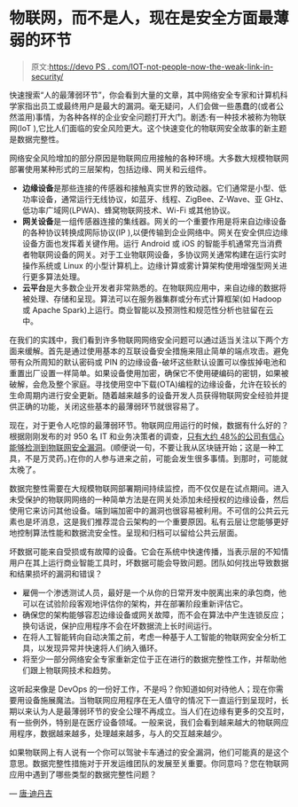 # 物联网，而不是人，现在是安全方面最薄弱的环节

> 原文:[https://devo PS . com/IOT-not-people-now-the-weak-link-in-security/](https://devops.com/iot-not-people-now-the-weakest-link-in-security/)

快速搜索“人的最薄弱环节”，你会看到大量的文章，其中网络安全专家和计算机科学家指出员工或最终用户是最大的漏洞。毫无疑问，人们会做一些愚蠢的(或者公然滥用)事情，为各种各样的企业安全问题打开大门。剧透:有一种技术被称为物联网(IoT ),它比人们面临的安全风险更大。这个快速变化的物联网安全故事的新主题是数据完整性。

网络安全风险增加的部分原因是物联网应用接触的各种环境。大多数大规模物联网部署使用某种形式的三层架构，包括边缘、网关和云组件。

*   **边缘设备**是那些连接的传感器和接触真实世界的致动器。它们通常是小型、低功率设备，通常运行无线协议，如蓝牙、线程、ZigBee、Z-Wave、亚 GHz、低功率广域网(LPWA)、蜂窝物联网技术、Wi-Fi 或其他协议。
*   **网关设备**是一组传感器连接的集线器。网关的一个重要作用是将来自边缘设备的各种协议转换成网际协议(IP ),以便传输到企业网络中。网关在安全供应边缘设备方面也发挥着关键作用。运行 Android 或 iOS 的智能手机通常充当消费者物联网设备的网关。对于工业物联网设备，多协议网关通常构建在运行实时操作系统或 Linux 的小型计算机上。边缘计算或雾计算架构使用增强型网关进行更多算法处理。
*   **云平台**是大多数企业开发者非常熟悉的。在物联网应用中，来自边缘的数据将被处理、存储和呈现。算法可以在服务器集群或分布式计算框架(如 Hadoop 或 Apache Spark)上运行。商业智能以及预测性和规范性分析也驻留在云中。

在我们的实践中，我们看到许多物联网网络安全问题可以通过适当关注以下两个方面来缓解。首先是通过使用基本的互联设备安全措施来阻止简单的端点攻击。避免带有众所周知的默认密码或 PIN 的边缘设备-破坏这些默认设置可以像拔掉电池和重置出厂设置一样简单。如果设备使用加密，确保它不使用硬编码的密钥，如果被破解，会危及整个家庭。寻找使用空中下载(OTA)编程的边缘设备，允许在较长的生命周期内进行安全更新。随着越来越多的设备开发人员获得物联网安全经验并提供正确的功能，关闭这些基本的最薄弱环节就很容易了。

现在，对于更令人吃惊的最薄弱环节。物联网应用运行的时候，数据有什么好的？根据刚刚发布的对 950 名 IT 和业务决策者的调查，[只有大约 48%的公司有信心能够检测到物联网安全漏洞](https://www.gemalto.com/press/pages/almost-half-of-companies-still-can-t-detect-iot-device-breaches-reveals-gemalto-study.aspx)。(顺便说一句，不要让我从区块链开始；这是一种工具，不是万灵药。)在你的人参与进来之前，可能会发生很多事情。到那时，可能就太晚了。

数据完整性需要在大规模物联网部署期间持续监控，而不仅仅是在试点期间。进入未受保护的物联网网络的一种简单方法是在网关处添加未经授权的边缘设备，然后使用它来访问其他设备。端到端加密中的漏洞也很容易被利用。不可信的公共云元素也是坏消息，这是我们推荐混合云架构的一个重要原因。私有云层让您能够更好地控制算法性能和数据流安全性。呈现和归档可以留给公共云层面。

坏数据可能来自受损或有故障的设备。它会在系统中快速传播，当表示层的不知情用户在其上运行商业智能工具时，坏数据可能会导致问题。团队如何找出导致数据和结果损坏的漏洞和错误？

*   雇佣一个渗透测试人员，最好是一个从你的日常开发中脱离出来的承包商，他可以在试验阶段客观地评估你的架构，并在部署阶段重新评估它。
*   确保您的架构能够容忍边缘设备或网关故障，而不会在算法中产生连锁反应；换句话说，保护应用程序不会在坏数据流上长时间运行。
*   在将人工智能转向自动决策之前，考虑一种基于人工智能的物联网安全分析工具，以发现异常并快速将人们纳入循环。
*   将至少一部分网络安全专家重新定位于正在进行的数据完整性工作，并帮助他们跟上物联网技术和趋势。

这听起来像是 DevOps 的一份好工作，不是吗？你知道如何对待他人；现在你需要用设备施展魔法。当物联网应用程序在无人值守的情况下一直运行到呈现时，长期以来认为人是最薄弱环节的安全公理不再成立。当人们在边缘有更多的交互时，有一些例外，特别是在医疗设备领域。一般来说，我们会看到越来越大的物联网应用程序，数据越来越多，处理越来越多，与人的交互越来越少。

如果物联网上有人说有一个你可以驾驶卡车通过的安全漏洞，他们可能真的是这个意思。数据完整性措施对于开发运维团队的发展至关重要。你同意吗？您在物联网应用中遇到了哪些类型的数据完整性问题？

— [唐·迪丹吉](https://devops.com/author/don-dingee/)